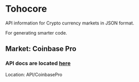 # Tohocore
API information for Crypto currency markets in JSON format.

For generating smarter code.

## Market: Coinbase Pro

### API docs are located [here](https://docs.pro.coinbase.com)

Location: API/CoinbasePro
